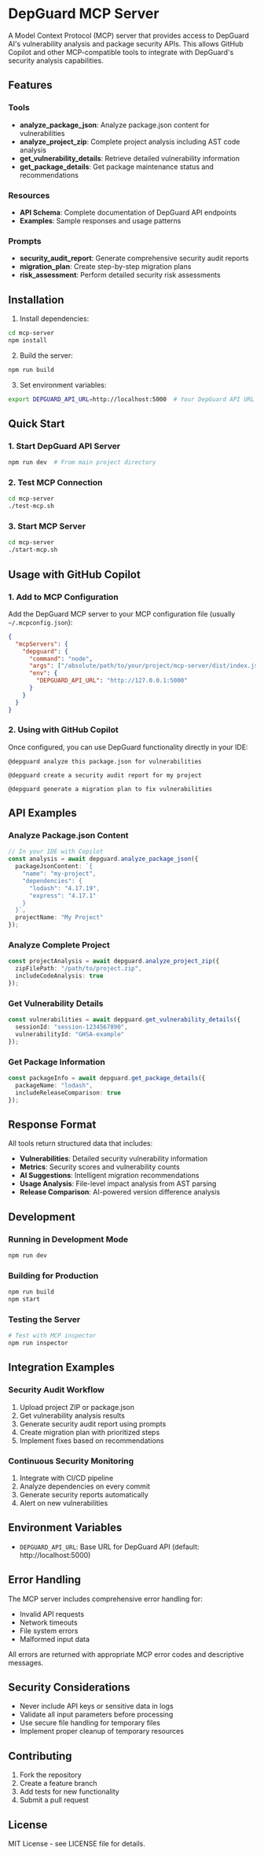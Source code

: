 # DepGuard MCP Server

A Model Context Protocol (MCP) server that provides access to DepGuard AI's vulnerability analysis and package security APIs. This allows GitHub Copilot and other MCP-compatible tools to integrate with DepGuard's security analysis capabilities.

## Features

### Tools
- **analyze_package_json**: Analyze package.json content for vulnerabilities
- **analyze_project_zip**: Complete project analysis including AST code analysis
- **get_vulnerability_details**: Retrieve detailed vulnerability information
- **get_package_details**: Get package maintenance status and recommendations

### Resources
- **API Schema**: Complete documentation of DepGuard API endpoints
- **Examples**: Sample responses and usage patterns

### Prompts
- **security_audit_report**: Generate comprehensive security audit reports
- **migration_plan**: Create step-by-step migration plans
- **risk_assessment**: Perform detailed security risk assessments

## Installation

1. Install dependencies:
```bash
cd mcp-server
npm install
```

2. Build the server:
```bash
npm run build
```

3. Set environment variables:
```bash
export DEPGUARD_API_URL=http://localhost:5000  # Your DepGuard API URL
```

## Quick Start

### 1. Start DepGuard API Server
```bash
npm run dev  # From main project directory
```

### 2. Test MCP Connection
```bash
cd mcp-server
./test-mcp.sh
```

### 3. Start MCP Server
```bash
cd mcp-server
./start-mcp.sh
```

## Usage with GitHub Copilot

### 1. Add to MCP Configuration

Add the DepGuard MCP server to your MCP configuration file (usually `~/.mcpconfig.json`):

```json
{
  "mcpServers": {
    "depguard": {
      "command": "node",
      "args": ["/absolute/path/to/your/project/mcp-server/dist/index.js"],
      "env": {
        "DEPGUARD_API_URL": "http://127.0.0.1:5000"
      }
    }
  }
}
```

### 2. Using with GitHub Copilot

Once configured, you can use DepGuard functionality directly in your IDE:

```
@depguard analyze this package.json for vulnerabilities

@depguard create a security audit report for my project

@depguard generate a migration plan to fix vulnerabilities
```

## API Examples

### Analyze Package.json Content
```typescript
// In your IDE with Copilot
const analysis = await depguard.analyze_package_json({
  packageJsonContent: `{
    "name": "my-project",
    "dependencies": {
      "lodash": "4.17.19",
      "express": "4.17.1"
    }
  }`,
  projectName: "My Project"
});
```

### Analyze Complete Project
```typescript
const projectAnalysis = await depguard.analyze_project_zip({
  zipFilePath: "/path/to/project.zip",
  includeCodeAnalysis: true
});
```

### Get Vulnerability Details
```typescript
const vulnerabilities = await depguard.get_vulnerability_details({
  sessionId: "session-1234567890",
  vulnerabilityId: "GHSA-example"
});
```

### Get Package Information
```typescript
const packageInfo = await depguard.get_package_details({
  packageName: "lodash",
  includeReleaseComparison: true
});
```

## Response Format

All tools return structured data that includes:

- **Vulnerabilities**: Detailed security vulnerability information
- **Metrics**: Security scores and vulnerability counts
- **AI Suggestions**: Intelligent migration recommendations
- **Usage Analysis**: File-level impact analysis from AST parsing
- **Release Comparison**: AI-powered version difference analysis

## Development

### Running in Development Mode
```bash
npm run dev
```

### Building for Production
```bash
npm run build
npm start
```

### Testing the Server
```bash
# Test with MCP inspector
npm run inspector
```

## Integration Examples

### Security Audit Workflow
1. Upload project ZIP or package.json
2. Get vulnerability analysis results
3. Generate security audit report using prompts
4. Create migration plan with prioritized steps
5. Implement fixes based on recommendations

### Continuous Security Monitoring
1. Integrate with CI/CD pipeline
2. Analyze dependencies on every commit
3. Generate security reports automatically
4. Alert on new vulnerabilities

## Environment Variables

- `DEPGUARD_API_URL`: Base URL for DepGuard API (default: http://localhost:5000)

## Error Handling

The MCP server includes comprehensive error handling for:
- Invalid API requests
- Network timeouts
- File system errors
- Malformed input data

All errors are returned with appropriate MCP error codes and descriptive messages.

## Security Considerations

- Never include API keys or sensitive data in logs
- Validate all input parameters before processing
- Use secure file handling for temporary files
- Implement proper cleanup of temporary resources

## Contributing

1. Fork the repository
2. Create a feature branch
3. Add tests for new functionality
4. Submit a pull request

## License

MIT License - see LICENSE file for details.